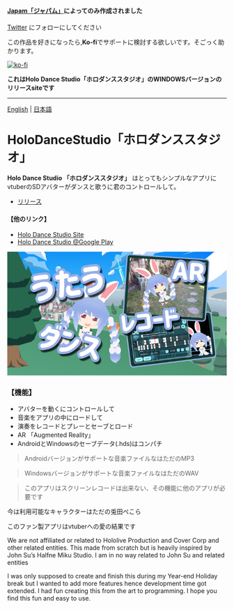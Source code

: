 #### **[Japam「ジャパム」](https://japamu.github.io/)によってのみ作成されました**
[Twitter](https://twitter.com/japam21) にフォローにしてください

この作品を好きになったら,**Ko-fi**でサポートに検討する欲しいです。そごっく助かります。

[![ko-fi](https://ko-fi.com/img/githubbutton_sm.svg)](https://ko-fi.com/K3K33NUQ4)



**これはHolo Dance Studio「ホロダンススタジオ」のWINDOWSバージョンのリリースsiteです**

---

[English](https://github.com/japamu/HoloDanceStudio) | [日本語](https://github.com/japamu/HoloDanceStudio/blob/main/README-jp.md)

# HoloDanceStudio「ホロダンススタジオ」
**Holo Dance Studio 「ホロダンススタジオ」** はとってもシンプルなアプリにvtuberのSDアバターがダンスと歌うに君のコントロールして。

- [リリース](http://bit.ly/winHDS_r)

#### 【他のリンク】
- [Holo Dance Studio Site](http://bit.ly/siteHDS)
- [Holo Dance Studio @Google Play](http://bit.ly/googleHDS)

![](https://raw.githubusercontent.com/japamu/japamu.github.io/main/res/feature-jp.jpg)

### 【機能】
- アバターを動くにコントロールして
- 音楽をアプリの中にロードして
- 演奏をレコードとプレーとセーブとロード
- AR 「Augmented Reality」
- AndroidとWindowsのセーブデータ(.hds)はコンパチ

> Androidバージョンがサポートな音楽ファイルなはただのMP3

> Windowsバージョンがサポートな音楽ファイルなはただのWAV

> このアプリはスクリーンレコードは出来ない、その機能に他のアプリが必要です


今は利用可能なキャラクターはただの兎田ぺこら

このファン製アプリはvtuberへの愛の結果です

We are not affiliated or related to Hololive Production and Cover Corp and other related entities.
This made from scratch but is heavily inspired by John Su’s Halfne Miku Studio. I am in no way related to John Su and related entities

I was only supposed to create and finish this during my Year-end Holiday break but I wanted to add more features hence development time got extended. I had fun creating this from the art to programming. I hope you find this fun and easy to use.
